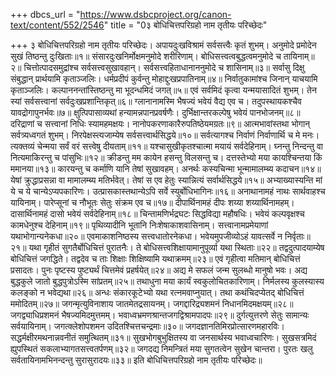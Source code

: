 +++
dbcs_url = "https://www.dsbcproject.org/canon-text/content/552/2546"
title = "0३ बोधिचित्तपरिग्रहो नाम तृतीयः परिच्छेदः"

+++
३ बोधिचित्तपरिग्रहो नाम तृतीयः परिच्छेदः।
अपायदुःखविश्रामं सर्वसत्त्वैः कृतं शुभम्। 
अनुमोदे प्रमोदेन सुखं तिष्ठन्तु दुःखिताः॥१॥
संसारदुःखनिर्मोक्षमनुमोदे शरीरिणाम्। 
बोधिसत्त्वत्वबुद्धत्वमनुमोदे च तायिनाम्॥२॥
चित्तोत्पादसमुद्रांश्च सर्वसत्त्वसुखावहान्। 
सर्वसत्त्वहिताधानाननुमोदे च शासिनाम्॥३॥
सर्वासु दिक्षु संबुद्धान् प्रार्थयामि कृताञ्जलिः। 
धर्मप्रदीपं कुर्वन्तु मोहाद्दुःखप्रपातिनाम्॥४॥
निर्वातुकामांश्च जिनान् याचयामि कृताञ्जलिः। 
कल्पाननन्तांस्तिष्ठन्तु मा भूदन्धमिदं जगत्॥५॥
एवं सर्वमिदं कृत्वा यन्मयासादितं शुभम्। 
तेन स्यां सर्वसत्त्वानां सर्वदुःखप्रशान्तिकृत्॥६॥
ग्लानानामस्मि भैषज्यं भवेयं वैद्य एव च। 
तदुपस्थायकश्चैव यावद्रोगापुनर्भवः॥७॥
क्षुत्पिपासाव्यथां हन्यामन्नपानप्रवर्षणैः। 
दुर्भिक्षान्तरकल्पेषु भवेयं पानभोजनम्॥८॥
दरिद्राणां च सत्त्वानां निधिः स्यामहमक्षयः। 
नानोपकरणाकारैरुपतिष्ठेयमग्रतः॥९॥
आत्मभावांस्तथा भोगान् सर्वत्र्यध्वगतं शुभम्। 
निरपेक्षस्त्यजाम्येष सर्वसत्त्वार्थसिद्धये॥१०॥
सर्वत्यागश्च निर्वाणं निर्वाणार्थि च मे मनः। 
त्यक्तव्यं चेन्मया सर्वं वरं सत्त्वेषु दीयताम्॥११॥
यश्चासुखीकृतश्चात्मा मयायं सर्वदेहिनाम्। 
घ्नन्तु निन्दन्तु वा नित्यमाकिरन्तु च पांसुभिः॥१२॥
क्रीडन्तु मम कायेन हसन्तु विलसन्तु च। 
दत्तस्तेभ्यो मया कायश्चिन्तया किं ममानया॥१३॥
कारयन्तु च कर्माणि यानि तेषां सुखावहम्। 
अनर्थः कस्यचिन्मा भून्मामालम्ब्य कदाचन॥१४॥
येषां क्रुद्धाप्रसन्ना वा मामालम्ब्य मतिर्भवेत्। 
तेषां स एव हेतुः स्यान्नित्यं सर्वार्थसिद्धये॥१५॥
अभ्याख्यास्यन्ति मां ये च ये चान्येऽप्यपकारिणः। 
उत्प्रासकास्तथान्येऽपि सर्वे स्युर्बोधिभागिनः॥१६॥
अनाथानामहं नाथः सार्थवाहश्च यायिनाम्। 
पारेप्सूनां च नौभूतः सेतुः संक्रम एव च॥१७॥
दीपार्थिनामहं दीपः शय्या शय्यार्थिनामहम्। 
दासार्थिनामहं दासो भवेयं सर्वदेहिनाम्॥१८॥
चिन्तामणिर्भद्रघटः सिद्धविद्या महौषधिः। 
भवेयं कल्पवृक्षश्च कामधेनुश्च देहिनाम्॥१९॥
पृथिव्यादीनि भूतानि निःशेषाकाशवासिनाम्। 
सत्त्वानामप्रमेयाणां यथाभोगान्यनेकधा॥२०॥
एवमाकाशनिष्ठस्य सत्त्वधातोरनेकधा। 
भवेयमुपजीव्योऽहं यावत्सर्वे न निर्वृताः॥२१॥
यथा गृहीतं सुगतैर्बोधिचित्तं पुरातनैः। 
ते बोधिसत्त्वशिक्षायामानुपूर्व्या यथा स्थिताः॥२२॥
तद्वदुत्पादयाम्येष बोधिचित्तं जगद्धिते। 
तद्वदेव च ताः शिक्षाः शिक्षिष्यामि यथाक्रमम्॥२३॥
एवं गृहीत्वा मतिमान् बोधिचित्तं प्रसादतः। 
पुनः पृष्टस्य पुष्ट्यर्थं चित्तमेवं प्रहर्षयेत्॥२४॥
अद्य मे सफलं जन्म सुलब्धो मानुषो भवः। 
अद्य बुद्धकुले जातो बुद्धपुत्रोऽस्मि सांप्रतम्॥२५॥
तथाधुना मया कार्यं स्वकुलोचितकारिणाम्। 
निर्मलस्य कुलस्यास्य कलङ्को न भवेद्यथा॥२६॥
अन्धः संकारकूटेभ्यो यथा रत्नमवाप्नुयात्। 
तथा कथंचिदप्येतद् बोधिचित्तं ममोदितम्॥२७॥
जगन्मृत्युविनाशाय जातमेतद्रसायनम्। 
जगद्दारिद्र्यशमनं निधानमिदमक्षयम्॥२८॥
जगद्व्याधिप्रशमनं भैषज्यमिदमुत्तमम्। 
भवाध्वभ्रमणश्रान्तजगद्विश्रामपादपः॥२९॥
दुर्गत्युत्तरणे सेतुः सामान्यः सर्वयायिनाम्। 
जगत्क्लेशोपशमन उदितश्चित्तचन्द्रमाः॥३०॥
जगदज्ञानतिमिरप्रोत्सारणमहारविः। 
सद्धर्मक्षीरमथनान्नवनीतं समुत्थितम्॥३१॥
सुखभोगबुभुक्षितस्य वा जनसार्थस्य भवाध्वचारिणः। 
सुखसत्रमिदं ह्युपस्थितं सकलाभ्यागतसत्त्वतर्पणम्॥३२॥
जगदद्य निमन्त्रितं मया सुगतत्वेन सुखेन चान्तरा।
पुरतः खलु सर्वतायिनामभिनन्दन्तु सुरासुरादयः॥३३॥
इति बोधिचित्तपरिग्रहो नाम तृतीयः परिच्छेदः॥
